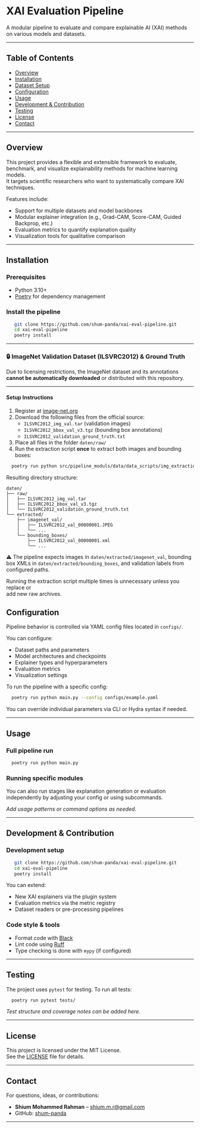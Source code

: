 # XAI Evaluation Pipeline

A modular pipeline to evaluate and compare explainable AI (XAI) methods on various models and datasets.

---

## Table of Contents

- [Overview](#overview)  
- [Installation](#installation)  
- [Dataset Setup](#dataset-setup)  
- [Configuration](#configuration)  
- [Usage](#usage)  
- [Development & Contribution](#development--contribution)  
- [Testing](#testing)  
- [License](#license)  
- [Contact](#contact)  

---

## Overview

This project provides a flexible and extensible framework to evaluate, benchmark, and visualize explainability methods for machine learning models.  
It targets scientific researchers who want to systematically compare XAI techniques.

Features include:

- Support for multiple datasets and model backbones  
- Modular explainer integration (e.g., Grad-CAM, Score-CAM, Guided Backprop, etc.)  
- Evaluation metrics to quantify explanation quality  
- Visualization tools for qualitative comparison  

---

## Installation

### Prerequisites

- Python 3.10+  
- [Poetry](https://python-poetry.org/) for dependency management  

### Install the pipeline

```bash
   git clone https://github.com/shum-panda/xai-eval-pipeline.git
   cd xai-eval-pipeline
   poetry install
```

---

### 🔒 ImageNet Validation Dataset (ILSVRC2012) & Ground Truth

Due to licensing restrictions, the ImageNet dataset and its annotations **cannot be automatically downloaded** or distributed with this repository.

---

#### Setup Instructions

1. Register at [image-net.org](https://image-net.org/download-images)  
2. Download the following files from the official source:  
   - `ILSVRC2012_img_val.tar` (validation images)  
   - `ILSVRC2012_bbox_val_v3.tgz` (bounding box annotations)  
   -  `ILSVRC2012_validation_ground_truth.txt`  
3. Place all files in the folder `daten/raw/`  
4. Run the extraction script **once** to extract both images and bounding boxes:
```bash
  poetry run python src/pipeline_moduls/data/data_scripts/img_extraction_script.py
```

Resulting directory structure:
```
daten/
├── raw/
│   ├── ILSVRC2012_img_val.tar
│   ├── ILSVRC2012_bbox_val_v3.tgz
│   └── ILSVRC2012_validation_ground_truth.txt
└── extracted/
    ├── imagenet_val/
    │   ├── ILSVRC2012_val_00000001.JPEG
    │   └── ...
    └── bounding_boxes/
        ├── ILSVRC2012_val_00000001.xml
        └── ...
```

⚠️ The pipeline expects images in `daten/extracted/imagenet_val`, bounding box XMLs in 
`daten/extracted/bounding_boxes`, and validation labels from configured 
paths.

Running the extraction script multiple times is unnecessary unless you replace or  
add new raw archives.

## Configuration

Pipeline behavior is controlled via YAML config files located in `configs/`.

You can configure:

- Dataset paths and parameters  
- Model architectures and checkpoints  
- Explainer types and hyperparameters  
- Evaluation metrics  
- Visualization settings  

To run the pipeline with a specific config:

```bash
  poetry run python main.py --config configs/example.yaml
```

You can override individual parameters via CLI or Hydra syntax if needed.

---

## Usage

### Full pipeline run

```bash
  poetry run python main.py
```

### Running specific modules

You can also run stages like explanation generation or evaluation independently by adjusting your config or using subcommands.

*Add usage patterns or command options as needed.*

---

## Development & Contribution

### Development setup

```bash
   git clone https://github.com/shum-panda/xai-eval-pipeline.git
   cd xai-eval-pipeline
   poetry install
```

You can extend:

- New XAI explainers via the plugin system  
- Evaluation metrics via the metric registry  
- Dataset readers or pre-processing pipelines  

### Code style & tools

- Format code with [Black](https://github.com/psf/black)  
- Lint code using [Ruff](https://github.com/charliermarsh/ruff)  
- Type checking is done with `mypy` (if configured)

---

## Testing

The project uses `pytest` for testing. To run all tests:

```bash
  poetry run pytest tests/
```

*Test structure and coverage notes can be added here.*

---

## License

This project is licensed under the MIT License.  
See the [LICENSE](LICENSE) file for details.

---

## Contact

For questions, ideas, or contributions:

- **Shium Mohammed Rahman** – shium.m.r@gmail.com  
- GitHub: [shum-panda](https://github.com/shum-panda)

---